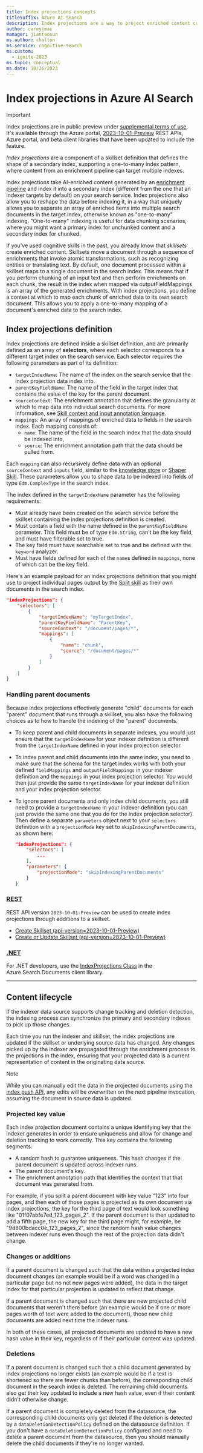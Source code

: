 ```yaml
---
title: Index projections concepts
titleSuffix: Azure AI Search
description: Index projections are a way to project enriched content created by an Azure AI Search skillset to a secondary index on the search service.
author: careyjmac
manager: jiantaosun
ms.author: chalton
ms.service: cognitive-search
ms.custom:
  - ignite-2023
ms.topic: conceptual
ms.date: 10/26/2023
---
```


# Index projections in Azure AI Search

> [!Important]
> Index projections are in public preview under [supplemental terms of use](https://azure.microsoft.com/support/legal/preview-supplemental-terms/). It's available through the Azure portal, [2023-10-01-Preview](/rest/api/searchservice/skillsets/create-or-update?view=rest-searchservice-2023-10-01-preview&preserve-view=true) REST APIs, Azure portal, and beta client libraries that have been updated to include the feature.

*Index projections* are a component of a skillset definition that defines the shape of a secondary index, supporting a one-to-many index pattern, where content from an enrichment pipeline can target multiple indexes.

Index projections take AI-enriched content generated by an [enrichment pipeline](cognitive-search-concept-intro.md) and index it into a secondary index (different from the one that an indexer targets by default) on your search service. Index projections also allow you to reshape the data before indexing it, in a way that uniquely allows you to separate an array of enriched items into multiple search documents in the target index, otherwise known as "one-to-many" indexing. "One-to-many" indexing is useful for data chunking scenarios, where you might want a primary index for unchunked content and a secondary index for chunked.

If you've used cognitive skills in the past, you already know that *skillsets* create enriched content. Skillsets move a document through a sequence of enrichments that invoke atomic transformations, such as recognizing entities or translating text. By default, one document processed within a skillset maps to a single document in the search index. This means that if you perform chunking of an input text and then perform enrichments on each chunk, the result in the index when mapped via outputFieldMappings is an array of the generated enrichments. With index projections, you define a context at which to map each chunk of enriched data to its own search document. This allows you to apply a one-to-many mapping of a document's enriched data to the search index.

<!-- TODO diagram showcasing the one-to-many abilities of index projections. -->

## Index projections definition

Index projections are defined inside a skillset definition, and are primarily defined as an array of **selectors**, where each selector corresponds to a different target index on the search service. Each selector requires the following parameters as part of its definition:

- `targetIndexName`: The name of the index on the search service that the index projection data index into. 
- `parentKeyFieldName`: The name of the field in the target index that contains the value of the key for the parent document.
- `sourceContext`: The enrichment annotation that defines the granularity at which to map data into individual search documents. For more information, see [Skill context and input annotation language](cognitive-search-skill-annotation-language.md).
- `mappings`: An array of mappings of enriched data to fields in the search index. Each mapping consists of:
    - `name`: The name of the field in the search index that the data should be indexed into,
    - `source`: The enrichment annotation path that the data should be pulled from.

Each `mapping` can also recursively define data with an optional `sourceContext` and `inputs` field, similar to the [knowledge store](knowledge-store-concept-intro.md) or [Shaper Skill](cognitive-search-skill-shaper.md). These parameters allow you to shape data to be indexed into fields of type `Edm.ComplexType` in the search index.

The index defined in the `targetIndexName` parameter has the following requirements:
- Must already have been created on the search service before the skillset containing the index projections definition is created.
- Must contain a field with the name defined in the `parentKeyFieldName` parameter. This field must be of type `Edm.String`, can't be the key field, and must have filterable set to true.
- The key field must have searchable set to true and be defined with the `keyword` analyzer.
- Must have fields defined for each of the `name`s defined in `mappings`, none of which can be the key field.

Here's an example payload for an index projections definition that you might use to project individual pages output by the [Split skill](cognitive-search-skill-textsplit.md) as their own documents in the search index.

```json
"indexProjections": {
    "selectors": [
        {
            "targetIndexName": "myTargetIndex",
            "parentKeyFieldName": "ParentKey",
            "sourceContext": "/document/pages/*",
            "mappings": [
                {
                    "name": "chunk",
                    "source": "/document/pages/*"
                }
            ]
        }
    ]
}
```

### Handling parent documents

Because index projections effectively generate "child" documents for each "parent" document that runs through a skillset, you also have the following choices as to how to handle the indexing of the "parent" documents.

- To keep parent and child documents in separate indexes, you would just ensure that the `targetIndexName` for your indexer definition is different from the `targetIndexName` defined in your index projection selector.
- To index parent and child documents into the same index, you need to make sure that the schema for the target index works with both your defined `fieldMappings` and `outputFieldMappings` in your indexer definition and the `mappings` in your index projection selector. You would then just provide the same `targetIndexName` for your indexer definition and your index projection selector.
- To ignore parent documents and only index child documents, you still need to provide a `targetIndexName` in your indexer definition (you can just provide the same one that you do for the index projection selector). Then define a separate `parameters` object next to your `selectors` definition with a `projectionMode` key set to `skipIndexingParentDocuments`, as shown here:

    ```json
    "indexProjections": {
        "selectors": [
            ...
        ],
        "parameters": {
            "projectionMode": "skipIndexingParentDocuments"
        }
    }
    ```

### [**REST**](#tab/kstore-rest)

REST API version `2023-10-01-Preview` can be used to create index projections through additions to a skillset.

+ [Create Skillset (api-version=2023-10-01-Preview)](/rest/api/searchservice/skillsets/create?view=rest-searchservice-2023-10-01-preview&preserve-view=true)
+ [Create or Update Skillset (api-version=2023-10-01-Preview)](/rest/api/searchservice/skillsets/create-or-update?view=rest-searchservice-2023-10-01-preview&preserve-view=true)

### [**.NET**](#tab/kstore-csharp)

For .NET developers, use the [IndexProjections Class](/dotnet/api/azure.search.documents.indexes.models.searchindexerskillset.indexprojections?view=azure-dotnet-preview#azure-search-documents-indexes-models-searchindexerskillset-indexprojections&preserve-view=true) in the Azure.Search.Documents client library.

---

## Content lifecycle

If the indexer data source supports change tracking and deletion detection, the indexing process can synchronize the primary and secondary indexes to pick up those changes.

Each time you run the indexer and skillset, the index projections are updated if the skillset or underlying source data has changed. Any changes picked up by the indexer are propagated through the enrichment process to the projections in the index, ensuring that your projected data is a current representation of content in the originating data source. 

> [!NOTE]
> While you can manually edit the data in the projected documents using the [index push API](search-how-to-load-search-index.md), any edits will be overwritten on the next pipeline invocation, assuming the document in source data is updated. 

### Projected key value

Each index projection document contains a unique identifying key that the indexer generates in order to ensure uniqueness and allow for change and deletion tracking to work correctly. This key contains the following segments:

- A random hash to guarantee uniqueness. This hash changes if the parent document is updated across indexer runs.
- The parent document's key.
- The enrichment annotation path that identifies the context that that document was generated from.

For example, if you split a parent document with key value "123" into four pages, and then each of those pages is projected as its own document via index projections, the key for the third page of text would look something like "01f07abfe7ed_123_pages_2". If the parent document is then updated to add a fifth page, the new key for the third page might, for example, be "9d800bdacc0e_123_pages_2", since the random hash value changes between indexer runs even though the rest of the projection data didn't change.

### Changes or additions

If a parent document is changed such that the data within a projected index document changes (an example would be if a word was changed in a particular page but no net new pages were added), the data in the target index for that particular projection is updated to reflect that change.

If a parent document is changed such that there are new projected child documents that weren't there before (an example would be if one or more pages worth of text were added to the document), those new child documents are added next time the indexer runs.

In both of these cases, all projected documents are updated to have a new hash value in their key, regardless of if their particular content was updated.

### Deletions

If a parent document is changed such that a child document generated by index projections no longer exists (an example would be if a text is shortened so there are fewer chunks than before), the corresponding child document in the search index is deleted. The remaining child documents also get their key updated to include a new hash value, even if their content didn't otherwise change.

If a parent document is completely deleted from the datasource, the corresponding child documents only get deleted if the deletion is detected by a `dataDeletionDetectionPolicy` defined on the datasource definition. If you don't have a `dataDeletionDetectionPolicy` configured and need to delete a parent document from the datasource, then you should manually delete the child documents if they're no longer wanted. 

<!-- TODO Next steps heading with link to BYOE documentation -->
